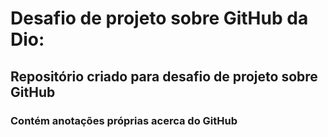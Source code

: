 # Desafio de projeto sobre GitHub da Dio:

## Repositório criado para desafio de projeto sobre GitHub

### Contém anotações próprias acerca do GitHub
